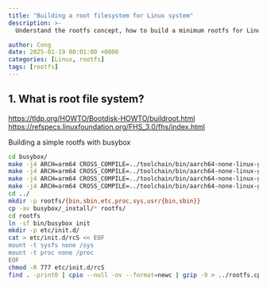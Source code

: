 ```yaml
---
title: "Building a root filesystem for Linux system"
description: >-
  Understand the rootfs concept, how to build a minimum rootfs for Linux system.

author: Cong
date: 2025-01-19 00:01:00 +0800
categories: [Linux, rootfs]
tags: [rootfs]
---
```


## 1. What is root file system?

<https://tldp.org/HOWTO/Bootdisk-HOWTO/buildroot.html>
<https://refspecs.linuxfoundation.org/FHS_3.0/fhs/index.html>

Building a simple rootfs with busybox

```bash
cd busybox/
make -j4 ARCH=arm64 CROSS_COMPILE=../toolchain/bin/aarch64-none-linux-gnu- defconfig
make -j4 ARCH=arm64 CROSS_COMPILE=../toolchain/bin/aarch64-none-linux-gnu- menuconfig
make -j4 ARCH=arm64 CROSS_COMPILE=../toolchain/bin/aarch64-none-linux-gnu-
make -j4 ARCH=arm64 CROSS_COMPILE=../toolchain/bin/aarch64-none-linux-gnu- install
cd ../
mkdir -p rootfs/{bin,sbin,etc,proc,sys,usr/{bin,sbin}}
cp -av busybox/_install/* rootfs/
cd rootfs
ln -sf bin/busybox init
mkdir -p etc/init.d/
cat > etc/init.d/rcS << EOF
mount -t sysfs none /sys
mount -t proc none /proc
EOF
chmod -R 777 etc/init.d/rcS
find . -print0 | cpio --null -ov --format=newc | gzip -9 > ../rootfs.cpio.gz
```
